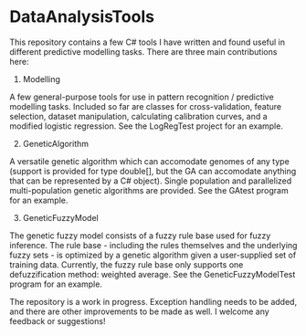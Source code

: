 DataAnalysisTools
=================

This repository contains a few C# tools I have written and found useful in different predictive modelling tasks. There are three main contributions here:

1) Modelling

A few general-purpose tools for use in pattern recognition / predictive modelling tasks. Included so far are classes for cross-validation, feature selection, dataset manipulation, calculating calibration curves, and a modified logistic regression. See the LogRegTest project for an example.

2) GeneticAlgorithm

A versatile genetic algorithm which can accomodate genomes of any type (support is provided for type double[], but the GA can accomodate anything that can be represented by a C# object). Single population and parallelized multi-population genetic algorithms are provided. See the GAtest program for an example.

3) GeneticFuzzyModel

The genetic fuzzy model consists of a fuzzy rule base used for fuzzy inference. The rule base - including the rules themselves and the underlying fuzzy sets - is optimized by a genetic algorithm given a user-supplied set of training data. Currently, the fuzzy rule base only supports one defuzzification method: weighted average. See the GeneticFuzzyModelTest program for an example.


The repository is a work in progress. Exception handling needs to be added, and there are other improvements to be made as well. I welcome any feedback or suggestions!
